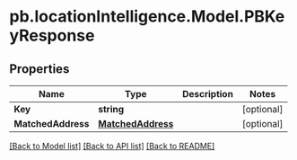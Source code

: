 # pb.locationIntelligence.Model.PBKeyResponse
## Properties

Name | Type | Description | Notes
------------ | ------------- | ------------- | -------------
**Key** | **string** |  | [optional] 
**MatchedAddress** | [**MatchedAddress**](MatchedAddress.md) |  | [optional] 

[[Back to Model list]](../README.md#documentation-for-models) [[Back to API list]](../README.md#documentation-for-api-endpoints) [[Back to README]](../README.md)

